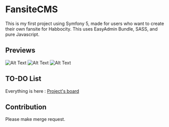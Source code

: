 # FansiteCMS

This is my first project using Symfony 5, made for users who want to create their own fansite for Habbocity. This uses EasyAdmin Bundle, SASS, and pure Javascript.

## Previews

![Alt Text](https://media3.giphy.com/media/AjjMtQrJAoQPJwFxlt/giphy.gif)
![Alt Text](https://media1.giphy.com/media/9hqzadJpm4xFaMFZgf/giphy.gif)
![Alt Text](https://media1.giphy.com/media/4s4hfwvkx7AXWiq1Wh/giphy.gif)

## TO-DO List
Everything is here :
[Project's board](https://github.com/nathansuk/FansiteCMS/projects/1)

## Contribution
Please make merge request.